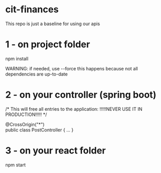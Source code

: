 # cit-finances

This repo is just a baseline for using our apis

# 1 - on project folder

npm install

WARNING: if needed, use --force
this happens because not all dependencies are up-to-date

# 2 - on your controller (spring boot)

                    
/\* This will free all entries to the application: !!!!!NEVER USE IT IN PRODUCTION!!!!!    \*/

@CrossOrigin("\*")   
public class PostController {
...
}


# 3 - on your react folder

npm start
